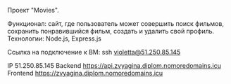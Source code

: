 Проект "Movies".

Функционал: сайт, где пользователь может совершить поиск фильмов, сохранить понравившийся фильм, создать и удалить свой профиль.
Технологии: Node.js, Express.js

Ссылка на подключение к BM: ssh violetta@51.250.85.145

IP 51.250.85.145 Backend https://api.zvyagina.diplom.nomoredomains.icu Frontend https://zvyagina.diplom.nomoredomains.icu
